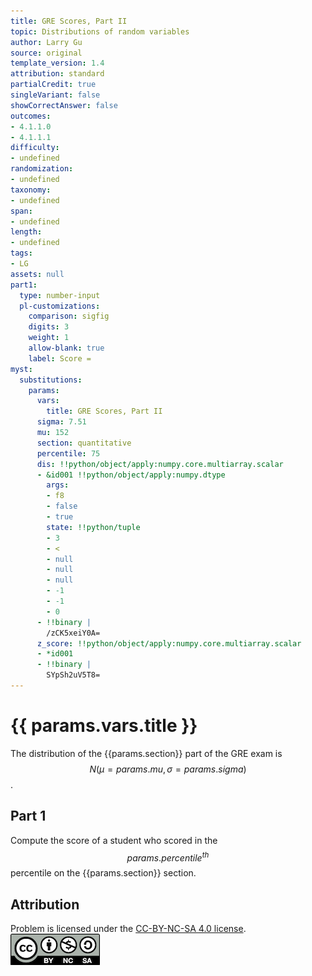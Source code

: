 ```yaml
---
title: GRE Scores, Part II
topic: Distributions of random variables
author: Larry Gu
source: original
template_version: 1.4
attribution: standard
partialCredit: true
singleVariant: false
showCorrectAnswer: false
outcomes:
- 4.1.1.0
- 4.1.1.1
difficulty:
- undefined
randomization:
- undefined
taxonomy:
- undefined
span:
- undefined
length:
- undefined
tags:
- LG
assets: null
part1:
  type: number-input
  pl-customizations:
    comparison: sigfig
    digits: 3
    weight: 1
    allow-blank: true
    label: Score =
myst:
  substitutions:
    params:
      vars:
        title: GRE Scores, Part II
      sigma: 7.51
      mu: 152
      section: quantitative
      percentile: 75
      dis: !!python/object/apply:numpy.core.multiarray.scalar
      - &id001 !!python/object/apply:numpy.dtype
        args:
        - f8
        - false
        - true
        state: !!python/tuple
        - 3
        - <
        - null
        - null
        - null
        - -1
        - -1
        - 0
      - !!binary |
        /zCK5xeiY0A=
      z_score: !!python/object/apply:numpy.core.multiarray.scalar
      - *id001
      - !!binary |
        SYpSh2uV5T8=
---
```

# {{ params.vars.title }}
The distribution of the {{params.section}} part of the GRE exam is $$N(\mu={{params.mu}},\sigma={{params.sigma}})$$.

## Part 1

Compute the score of a student who scored in the $${{params.percentile}} ^{th}$$ percentile on the {{params.section}}  section.

## Attribution

Problem is licensed under the [CC-BY-NC-SA 4.0 license](https://creativecommons.org/licenses/by-nc-sa/4.0/).<br> ![The Creative Commons 4.0 license requiring attribution-BY, non-commercial-NC, and share-alike-SA license.](https://raw.githubusercontent.com/firasm/bits/master/by-nc-sa.png)